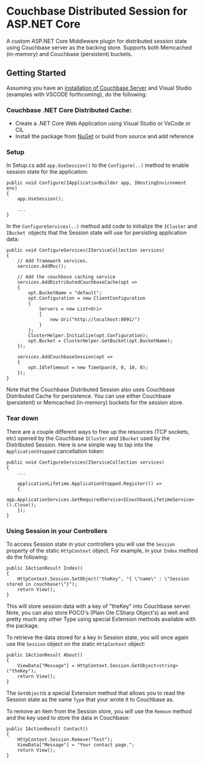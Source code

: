 # Couchbase Distributed Session for ASP.NET Core #
A custom ASP.NET Core Middleware plugin for distributed session state using Couchbase server as the backing store. Supports both Memcached (in-memory) and Couchbase (persistent) buckets.

## Getting Started ##
Assuming you have an [installation of Couchbase Server](https://developer.couchbase.com/documentation/server/4.5/getting-started/installing.html) and Visual Studio (examples with VSCODE forthcoming), do the following:

### Couchbase .NET Core Distributed Cache: ###

- Create a .NET Core Web Application using Visual Studio or VsCode or CIL
- Install the package from [NuGet](https://www.nuget.org/packages/Couchbase.Extensions.Session/) or build from source and add reference

### Setup ###

In Setup.cs add `app.UseSession()` to the `Configure(..)` method to enable session state for the application:

	public void Configure(IApplicationBuilder app, IHostingEnvironment env)
	{
	    app.UseSession();

        ...
	}

In the `ConfigureServices(..)` method add code to initialize the `ICluster` and `IBucket `objects that the Session state will use for persisting application data:

	public void ConfigureServices(IServiceCollection services)
	{
	    // Add framework services.
	    services.AddMvc();
	
	    // Add the couchbase caching service
	    services.AddDistributedCouchbaseCache(opt =>
	    {
	        opt.BucketName = "default";
	        opt.Configuration = new ClientConfiguration
	        {
	            Servers = new List<Uri>
	            {
	                new Uri("http://localhost:8091/")
	            }
	        };
	        ClusterHelper.Initialize(opt.Configuration);
	        opt.Bucket = ClusterHelper.GetBucket(opt.BucketName);
	    });
	
	    services.AddCouchbaseSession(opt =>
	    {
	        opt.IdleTimeout = new TimeSpan(0, 0, 10, 0);
	    });
	}

Note that the Couchbase Distributed Session also uses Couchbase Distributed Cache for persistence. You can use either Couchbase (persistent) or Memcached (in-memory) buckets for the session store.

### Tear down ###
There are a couple different ways to free up the resources (TCP sockets, etc) opened by the Couchbase `ICluster` and `IBucket` used by the Distributed Session. Here is one simple way to tap into the `ApplicationStopped` cancellation token:

	public void ConfigureServices(IServiceCollection services)
	{
		...

	 	applicationLifetime.ApplicationStopped.Register(() =>
	    {
	        app.ApplicationServices.GetRequiredService<ICouchbaseLifetimeService>().Close();
	    });
	}

### Using Session in your Controllers ###
To access Session state in your controllers you will use the `Session` property of the static `HttpContext` object. For example, in your `Index` method do the following:

	public IActionResult Index()
	{
	    HttpContext.Session.SetObject("theKey", "{ \"name\" : \"Session stored in couchbase!\"}");
	    return View();
	}

This will store session data with a key of "theKey" into Couchbase server. Note, you can also store POCO's (Plain Ole CSharp Object's) as well and pretty much any other Type using special Extension methods available with the package.

To retrieve the data stored for a key in Session state, you will once again use the `Session` object on the static `HttpContext` object:

	public IActionResult About()
	{
	    ViewData["Message"] = HttpContext.Session.GetObject<string>("theKey");
	    return View();
	}

The `GetObject`is a special Extension method that allows you to read the Session state as the same `Type` that your wrote it to Couchbase as.

To remove an item from the Session store, you will use the `Remove` method and the key used to store the data in Couchbase:

	public IActionResult Contact()
	{
	    HttpContext.Session.Remove("Test");
	    ViewData["Message"] = "Your contact page.";
	    return View();
	}
